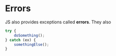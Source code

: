 # Errors

JS also provides exceptions called **errors**.
They also

```js
try {
    doSomething();
} catch (ex) {
    somethingElse();
}
```

